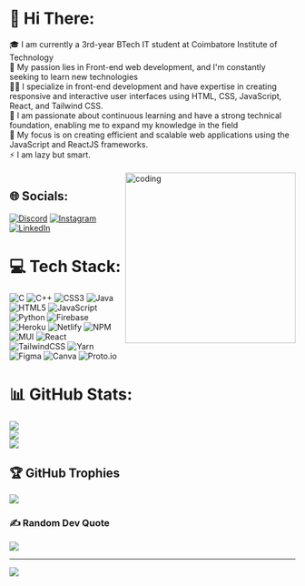 # 👋 Hi There:
🎓 I am currently a 3rd-year BTech IT student at Coimbatore Institute of Technology<br>🚀 My passion lies in Front-end web development, and I'm constantly seeking to learn new technologies<br>👨‍💻 I specialize in front-end development and have expertise in creating responsive and interactive user interfaces using HTML, CSS, JavaScript, React, and Tailwind CSS.<br> 🍁 I am passionate about continuous learning and have a strong technical foundation, enabling me to expand my knowledge in the field<br>🌱 My focus is on creating efficient and scalable web applications using the JavaScript and ReactJS frameworks.<br>⚡ I am lazy but smart.<br>
<br>
<img align="right" alt="coding" width="300" src="https://media.giphy.com/media/u2pmTWUi0MXjyrMaVj/giphy.gif">

## 🌐 Socials:
[![Discord](https://img.shields.io/badge/Discord-%237289DA.svg?logo=discord&logoColor=white)](https://discord.gg/Sandi-Guna#4078) [![Instagram](https://img.shields.io/badge/Instagram-%23E4405F.svg?logo=Instagram&logoColor=white)](https://instagram.com/guna3473) [![LinkedIn](https://img.shields.io/badge/LinkedIn-%230077B5.svg?logo=linkedin&logoColor=white)](https://linkedin.com/in/https://www.linkedin.com/in/guna-p-aa3357245) 

# 💻 Tech Stack:
![C](https://img.shields.io/badge/c-%2300599C.svg?style=for-the-badge&logo=c&logoColor=white) ![C++](https://img.shields.io/badge/c++-%2300599C.svg?style=for-the-badge&logo=c%2B%2B&logoColor=white) ![CSS3](https://img.shields.io/badge/css3-%231572B6.svg?style=for-the-badge&logo=css3&logoColor=white) ![Java](https://img.shields.io/badge/java-%23ED8B00.svg?style=for-the-badge&logo=java&logoColor=white) ![HTML5](https://img.shields.io/badge/html5-%23E34F26.svg?style=for-the-badge&logo=html5&logoColor=white) ![JavaScript](https://img.shields.io/badge/javascript-%23323330.svg?style=for-the-badge&logo=javascript&logoColor=%23F7DF1E) ![Python](https://img.shields.io/badge/python-3670A0?style=for-the-badge&logo=python&logoColor=ffdd54) ![Firebase](https://img.shields.io/badge/firebase-%23039BE5.svg?style=for-the-badge&logo=firebase) ![Heroku](https://img.shields.io/badge/heroku-%23430098.svg?style=for-the-badge&logo=heroku&logoColor=white) ![Netlify](https://img.shields.io/badge/netlify-%23000000.svg?style=for-the-badge&logo=netlify&logoColor=#00C7B7) ![NPM](https://img.shields.io/badge/NPM-%23000000.svg?style=for-the-badge&logo=npm&logoColor=white) ![MUI](https://img.shields.io/badge/MUI-%230081CB.svg?style=for-the-badge&logo=material-ui&logoColor=white) ![React](https://img.shields.io/badge/react-%2320232a.svg?style=for-the-badge&logo=react&logoColor=%2361DAFB) ![TailwindCSS](https://img.shields.io/badge/tailwindcss-%2338B2AC.svg?style=for-the-badge&logo=tailwind-css&logoColor=white) ![Yarn](https://img.shields.io/badge/yarn-%232C8EBB.svg?style=for-the-badge&logo=yarn&logoColor=white) 	![Figma](https://img.shields.io/badge/figma-%23F24E1E.svg?style=for-the-badge&logo=figma&logoColor=white) ![Canva](https://img.shields.io/badge/Canva-%2300C4CC.svg?style=for-the-badge&logo=Canva&logoColor=white) ![Proto.io](https://img.shields.io/badge/Proto.io-161637?style=for-the-badge&logo=proto.io&logoColor=00e5ff)
# 📊 GitHub Stats:
![](https://github-readme-stats.vercel.app/api?username=Guna-Pandi&theme=radical&hide_border=true&include_all_commits=true&count_private=true)<br/>
![](https://github-readme-streak-stats.herokuapp.com/?user=Guna-Pandi&theme=radical&hide_border=true)<br/>
![](https://github-readme-stats.vercel.app/api/top-langs/?username=Guna-Pandi&theme=radical&hide_border=true&include_all_commits=true&count_private=true&layout=compact)

## 🏆 GitHub Trophies
![](https://github-profile-trophy.vercel.app/?username=Guna-Pandi&theme=radical&no-frame=true&no-bg=false&margin-w=4)

### ✍️ Random Dev Quote
![](https://quotes-github-readme.vercel.app/api?type=horizontal&theme=radical)

---
[![](https://visitcount.itsvg.in/api?id=Guna-Pandi&icon=8&color=5)](https://visitcount.itsvg.in)

<!-- Proudly created with GPRM ( https://gprm.itsvg.in ) -->
